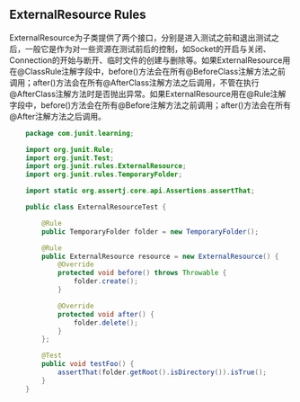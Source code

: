 ExternalResource Rules
------
ExternalResource为子类提供了两个接口，分别是进入测试之前和退出测试之后，一般它是作为对一些资源在测试前后的控制，如Socket的开启与关闭、Connection的开始与断开、临时文件的创建与删除等。如果ExternalResource用在@ClassRule注解字段中，before()方法会在所有@BeforeClass注解方法之前调用；after()方法会在所有@AfterClass注解方法之后调用，不管在执行@AfterClass注解方法时是否抛出异常。如果ExternalResource用在@Rule注解字段中，before()方法会在所有@Before注解方法之前调用；after()方法会在所有@After注解方法之后调用。

```java
    package com.junit.learning;

    import org.junit.Rule;
    import org.junit.Test;
    import org.junit.rules.ExternalResource;
    import org.junit.rules.TemporaryFolder;

    import static org.assertj.core.api.Assertions.assertThat;

    public class ExternalResourceTest {

        @Rule
        public TemporaryFolder folder = new TemporaryFolder();

        @Rule
        public ExternalResource resource = new ExternalResource() {
            @Override
            protected void before() throws Throwable {
                folder.create();
            }

            @Override
            protected void after() {
                folder.delete();
            }
        };

        @Test
        public void testFoo() {
            assertThat(folder.getRoot().isDirectory()).isTrue();
        }
    }
```